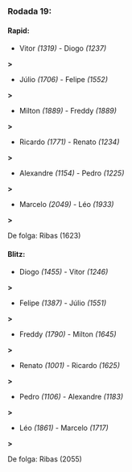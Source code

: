 ### Rodada 19:

#### Rapid:

* Vitor *(1319)*     -     Diogo *(1237)*

 **>** 
* Júlio *(1706)*     -     Felipe *(1552)*

 **>** 
* Milton *(1889)*     -     Freddy *(1889)*

 **>** 
* Ricardo *(1771)*     -     Renato *(1234)*

 **>** 
* Alexandre *(1154)*     -     Pedro *(1225)*

 **>** 
* Marcelo *(2049)*     -     Léo *(1933)*

 **>** 

De folga: Ribas (1623)

#### Blitz:

* Diogo *(1455)*     -     Vitor *(1246)*

 **>** 
* Felipe *(1387)*     -     Júlio *(1551)*

 **>** 
* Freddy *(1790)*     -     Milton *(1645)*

 **>** 
* Renato *(1001)*     -     Ricardo *(1625)*

 **>** 
* Pedro *(1106)*     -     Alexandre *(1183)*

 **>** 
* Léo *(1861)*     -     Marcelo *(1717)*

 **>** 

De folga: Ribas (2055)


